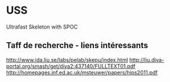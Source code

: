 # USS
Ultrafast Skeleton with SPOC 

## Taff de recherche - liens intéressants
http://www.ida.liu.se/labs/pelab/skepu/index.html
http://liu.diva-portal.org/smash/get/diva2:437140/FULLTEXT01.pdf
http://homepages.inf.ed.ac.uk/msteuwer/papers/hips2011.pdf
